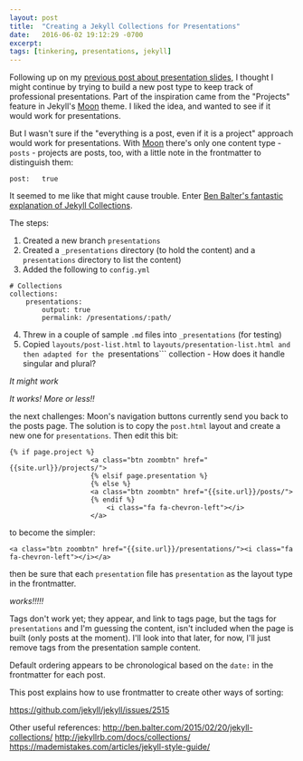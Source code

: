 ```yaml
---
layout: post
title:  "Creating a Jekyll Collections for Presentations"
date:   2016-06-02 19:12:29 -0700
excerpt: 
tags: [tinkering, presentations, jekyll]
---
```

Following up on my [previous post about presentation slides](), I thought I might continue by trying to build a new post type to keep track of professional presentations. Part of the inspiration came from the "Projects" feature in Jekyll's [Moon]() theme. I liked the idea, and wanted to see if it would work for presentations.

But I wasn't sure if the "everything is a post, even if it is a project" approach would work for presentations. With [Moon]() there's only one content type - ```posts``` - projects are posts, too, with a little note in the frontmatter to distinguish them:
```
post:	true 
```

It seemed to me like that might cause trouble. Enter [Ben Balter's fantastic explanation of Jekyll Collections](http://ben.balter.com/2015/02/20/jekyll-collections/).

The steps:
1. Created a new branch ```presentations```
2. Created a ```_presentations``` directory (to hold the content) and a ```presentations``` directory to list the content)
3. Added the following to ```config.yml```

```
# Collections
collections:
    presentations:
        output: true
        permalink: /presentations/:path/
```
4. Threw in a couple of sample ```.md``` files into ```_presentations``` (for testing)
5. Copied ```layouts/post-list.html``` to ```layouts/presentation-list.html and then adapted for the ```presentations``` collection - How does it handle singular and plural?

*It might work*

*It works! More or less!!*

the next challenges: Moon's navigation buttons currently send you back to the posts page. The solution is to copy the ```post.html``` layout and create a new one for ```presentations```. Then edit this bit:

```
{% if page.project %}
                    <a class="btn zoombtn" href="{{site.url}}/projects/">
                    {% elsif page.presentation %}
                    {% else %}
                    <a class="btn zoombtn" href="{{site.url}}/posts/">
                    {% endif %}
                        <i class="fa fa-chevron-left"></i>
                    </a>
```

to become the simpler:

```
<a class="btn zoombtn" href="{{site.url}}/presentations/"><i class="fa fa-chevron-left"></i></a>
```
then be sure that each ```presentation``` file has ```presentation``` as the layout type in the frontmatter.

*works!!!!!*

Tags don't work yet; they appear, and link to tags page, but the tags for ```presentations``` and I'm guessing the content, isn't included when the page is built (only posts at the moment). I'll look into that later, for now, I'll just remove tags from the presentation sample content.

Default ordering appears to be chronological based on the ```date:``` in the frontmatter for each post.

This post explains how to use frontmatter to create other ways of sorting:

https://github.com/jekyll/jekyll/issues/2515


Other useful references:
http://ben.balter.com/2015/02/20/jekyll-collections/
http://jekyllrb.com/docs/collections/
https://mademistakes.com/articles/jekyll-style-guide/





